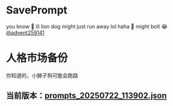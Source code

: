 # SavePrompt
you know 🫠 lil lion dog might just run away lol
haha 🐶 might bolt 😂 [@advent259141](https://github.com/advent259141)

# 人格市场备份
你知道的，小狮子狗可能会跑路

## 当前版本：[prompts_20250722_113902.json](https://github.com/Larch-C/SavePrompt/blob/main/prompts_20250722_113902.json)
